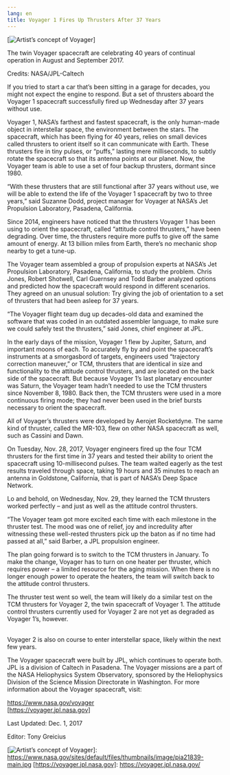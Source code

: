 ```yaml
---
lang: en
title: Voyager 1 Fires Up Thrusters After 37 Years
---
```


[![Artist’s concept of Voyager]]

The twin Voyager spacecraft are celebrating 40 years of continual operation in August and September 2017.

Credits: NASA/JPL-Caltech

If you tried to start a car that’s been sitting in a garage for decades, you might not expect the engine to respond. But a set of thrusters aboard the Voyager 1 spacecraft successfully fired up Wednesday after 37 years without use.

Voyager 1, NASA’s farthest and fastest spacecraft, is the only human-made object in interstellar space, the environment between the stars. The spacecraft, which has been flying for 40 years, relies on small devices called thrusters to orient itself so it can communicate with Earth. These thrusters fire in tiny pulses, or “puffs,” lasting mere milliseconds, to subtly rotate the spacecraft so that its antenna points at our planet. Now, the Voyager team is able to use a set of four backup thrusters, dormant since 1980.

“With these thrusters that are still functional after 37 years without use, we will be able to extend the life of the Voyager 1 spacecraft by two to three years,” said Suzanne Dodd, project manager for Voyager at NASA’s Jet Propulsion Laboratory, Pasadena, California.

Since 2014, engineers have noticed that the thrusters Voyager 1 has been using to orient the spacecraft, called “attitude control thrusters,” have been degrading. Over time, the thrusters require more puffs to give off the same amount of energy. At 13 billion miles from Earth, there’s no mechanic shop nearby to get a tune-up.

The Voyager team assembled a group of propulsion experts at NASA’s Jet Propulsion Laboratory, Pasadena, California, to study the problem. Chris Jones, Robert Shotwell, Carl Guernsey and Todd Barber analyzed options and predicted how the spacecraft would respond in different scenarios. They agreed on an unusual solution: Try giving the job of orientation to a set of thrusters that had been asleep for 37 years.

“The Voyager flight team dug up decades-old data and examined the software that was coded in an outdated assembler language, to make sure we could safely test the thrusters,” said Jones, chief engineer at JPL.

In the early days of the mission, Voyager 1 flew by Jupiter, Saturn, and important moons of each. To accurately fly by and point the spacecraft’s instruments at a smorgasbord of targets, engineers used “trajectory correction maneuver,” or TCM, thrusters that are identical in size and functionality to the attitude control thrusters, and are located on the back side of the spacecraft. But because Voyager 1’s last planetary encounter was Saturn, the Voyager team hadn’t needed to use the TCM thrusters since November 8, 1980. Back then, the TCM thrusters were used in a more continuous firing mode; they had never been used in the brief bursts necessary to orient the spacecraft.

All of Voyager’s thrusters were developed by Aerojet Rocketdyne. The same kind of thruster, called the MR-103, flew on other NASA spacecraft as well, such as Cassini and Dawn.

On Tuesday, Nov. 28, 2017, Voyager engineers fired up the four TCM thrusters for the first time in 37 years and tested their ability to orient the spacecraft using 10-millisecond pulses. The team waited eagerly as the test results traveled through space, taking 19 hours and 35 minutes to reach an antenna in Goldstone, California, that is part of NASA’s Deep Space Network.

Lo and behold, on Wednesday, Nov. 29, they learned the TCM thrusters worked perfectly – and just as well as the attitude control thrusters.

“The Voyager team got more excited each time with each milestone in the thruster test. The mood was one of relief, joy and incredulity after witnessing these well-rested thrusters pick up the baton as if no time had passed at all,” said Barber, a JPL propulsion engineer.  

The plan going forward is to switch to the TCM thrusters in January. To make the change, Voyager has to turn on one heater per thruster, which requires power – a limited resource for the aging mission. When there is no longer enough power to operate the heaters, the team will switch back to the attitude control thrusters.

The thruster test went so well, the team will likely do a similar test on the TCM thrusters for Voyager 2, the twin spacecraft of Voyager 1. The attitude control thrusters currently used for Voyager 2 are not yet as degraded as Voyager 1’s, however.  
 

Voyager 2 is also on course to enter interstellar space, likely within the next few years.

The Voyager spacecraft were built by JPL, which continues to operate both. JPL is a division of Caltech in Pasadena. The Voyager missions are a part of the NASA Heliophysics System Observatory, sponsored by the Heliophysics Division of the Science Mission Directorate in Washington. For more information about the Voyager spacecraft, visit:

<https://www.nasa.gov/voyager>  
[https://voyager.jpl.nasa.gov]

Last Updated: Dec. 1, 2017

Editor: Tony Greicius

  [Artist’s concept of Voyager]: https://www.nasa.gov/sites/default/files/styles/full_width/public/thumbnails/image/pia21839-main.jpg?itok=O4LRoqgE
  [![Artist’s concept of Voyager]]: https://www.nasa.gov/sites/default/files/thumbnails/image/pia21839-main.jpg
  [https://voyager.jpl.nasa.gov]: https://voyager.jpl.nasa.gov/

